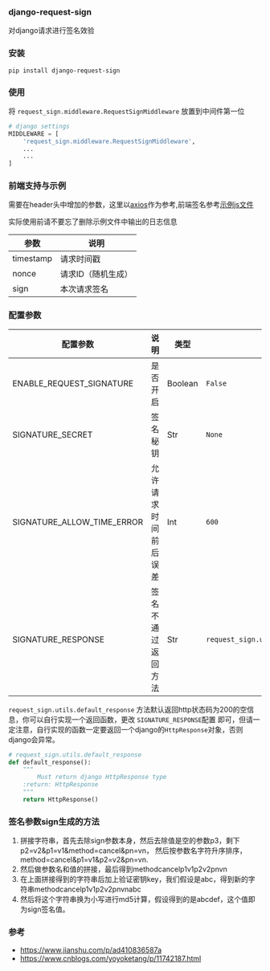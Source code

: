 ### django-request-sign

对django请求进行签名效验

### 安装

`pip install django-request-sign`

### 使用

将 `request_sign.middleware.RequestSignMiddleware` 放置到中间件第一位

``` python
# django settings
MIDDLEWARE = [
    'request_sign.middleware.RequestSignMiddleware',
    ...
    ...
]
```

### 前端支持与示例

需要在header头中增加的参数，这里以[axios](./example/axios/index.js)作为参考,前端签名参考[示例js文件](./example/sign/index.js)

实际使用前请不要忘了删除示例文件中输出的日志信息


| 参数  | 说明  |
| ------------ | ------------ |
| timestamp  | 请求时间戳  |
| nonce  |  请求ID（随机生成） |
| sign | 本次请求签名 |


### 配置参数

 配置参数  | 说明   | 类型|默认值 |示例
------------ | ------------ | ------------ | ------------ |------------ 
  ENABLE_REQUEST_SIGNATURE |  是否开启 | Boolean |`False`| `True`/`False`
  SIGNATURE_SECRET | 签名秘钥  | Str|`None`|`e6QGz7AhFzFAFsR9jYoCUnZGsqDrQI`
  SIGNATURE_ALLOW_TIME_ERROR|允许请求时间前后误差|Int|`600`|`600`
  SIGNATURE_RESPONSE|签名不通过返回方法|Str|`request_sign.utils.default_response`|`you_project.you_app.file.function`

`request_sign.utils.default_response` 方法默认返回http状态码为200的空信息，你可以自行实现一个返回函数，更改 `SIGNATURE_RESPONSE`配置
即可，但请一定注意，自行实现的函数一定要返回一个django的`HttpResponse`对象，否则django会异常。

```python
# request_sign.utils.default_response
def default_response():
    """
        Must return django HttpResponse type
    :return: HttpResponse
    """
    return HttpResponse()
```


### 签名参数sign生成的方法

1. 拼接字符串，首先去除sign参数本身，然后去除值是空的参数p3，剩下p2=v2&p1=v1&method=cancel&pn=vn，
然后按参数名字符升序排序，method=cancel&p1=v1&p2=v2&pn=vn.
2. 然后做参数名和值的拼接，最后得到methodcancelp1v1p2v2pnvn
3. 在上面拼接得到的字符串后加上验证密钥key，我们假设是abc，得到新的字符串methodcancelp1v1p2v2pnvnabc
4. 然后将这个字符串换为小写进行md5计算，假设得到的是abcdef，这个值即为sign签名值。




### 参考

* https://www.jianshu.com/p/ad410836587a
* https://www.cnblogs.com/yoyoketang/p/11742187.html

